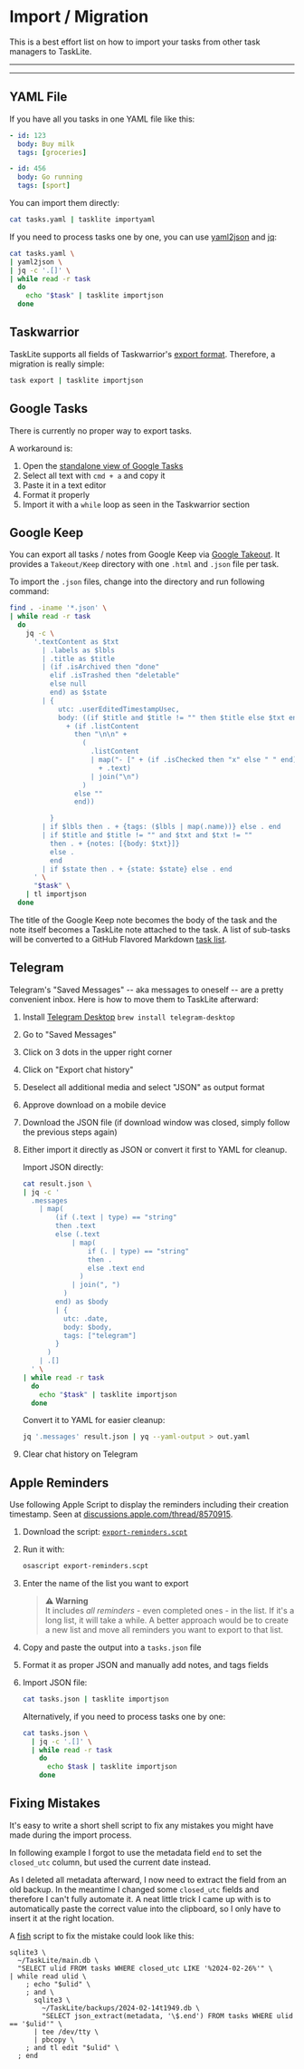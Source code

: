 # Import / Migration

This is a best effort list on how to import your tasks
from other task managers to TaskLite.

---
<!-- toc -->
---


## YAML File

If you have all you tasks in one YAML file like this:

```yaml
- id: 123
  body: Buy milk
  tags: [groceries]

- id: 456
  body: Go running
  tags: [sport]
```

You can import them directly:

```bash
cat tasks.yaml | tasklite importyaml
```

If you need to process tasks one by one, you can use [yaml2json] and [jq]:

[yaml2json]: https://github.com/ad-si/dotfiles/blob/master/bin/yaml2json-ruby
[jq]: https://stedolan.github.io/jq/

```bash
cat tasks.yaml \
| yaml2json \
| jq -c '.[]' \
| while read -r task
  do
    echo "$task" | tasklite importjson
  done
```


## Taskwarrior

TaskLite supports all fields of Taskwarrior's [export format].
Therefore, a migration is really simple:

```bash
task export | tasklite importjson
```

[export format]: https://taskwarrior.org/docs/design/task.html


## Google Tasks

There is currently no proper way to export tasks.

A workaround is:

1. Open the [standalone view of Google Tasks][gt]
1. Select all text with `cmd + a` and copy it
1. Paste it in a text editor
1. Format it properly
1. Import it with a `while` loop as seen in the Taskwarrior section

[gt]: https://tasks.google.com/embed/?origin=https://calendar.google.com&fullWidth=1


## Google Keep

You can export all tasks / notes from Google Keep via [Google Takeout].
It provides a `Takeout/Keep` directory
with one `.html` and `.json` file per task.

To import the `.json` files,
change into the directory and run following command:

```bash
find . -iname '*.json' \
| while read -r task
  do
    jq -c \
      '.textContent as $txt
        | .labels as $lbls
        | .title as $title
        | (if .isArchived then "done"
          elif .isTrashed then "deletable"
          else null
          end) as $state
        | {
            utc: .userEditedTimestampUsec,
            body: ((if $title and $title != "" then $title else $txt end)
              + (if .listContent
                then "\n\n" +
                  (
                    .listContent
                    | map("- [" + (if .isChecked then "x" else " " end) + "] "
                      + .text)
                    | join("\n")
                  )
                else ""
                end))

          }
        | if $lbls then . + {tags: ($lbls | map(.name))} else . end
        | if $title and $title != "" and $txt and $txt != ""
          then . + {notes: [{body: $txt}]}
          else .
          end
        | if $state then . + {state: $state} else . end
      ' \
      "$task" \
    | tl importjson
  done
```

The title of the Google Keep note becomes the body of the task
and the note itself becomes a TaskLite note attached to the task.
A list of sub-tasks will be converted to a GitHub Flavored Markdown [task list].

[task list]:
  https://help.github.com/en/github/writing-on-github/basic-writing-and-formatting-syntax#task-lists
[Google Takeout]: https://takeout.google.com


## Telegram

Telegram's "Saved Messages" -- aka messages to oneself -- are a pretty
convenient inbox. Here is how to move them to TaskLite afterward:

1. Install [Telegram Desktop](https://desktop.telegram.org/)
    `brew install telegram-desktop`
1. Go to "Saved Messages"
1. Click on 3 dots in the upper right corner
1. Click on "Export chat history"
1. Deselect all additional media and select "JSON" as output format
1. Approve download on a mobile device
1. Download the JSON file
    (if download window was closed, simply follow the previous steps again)
1. Either import it directly as JSON or convert it first to YAML for cleanup.

    Import JSON directly:
    ```bash
    cat result.json \
    | jq -c '
      .messages
        | map(
            (if (.text | type) == "string"
            then .text
            else (.text
                | map(
                    if (. | type) == "string"
                    then .
                    else .text end
                  )
                | join(", ")
              )
            end) as $body
            | {
              utc: .date,
              body: $body,
              tags: ["telegram"]
            }
          )
        | .[]
      ' \
    | while read -r task
      do
        echo "$task" | tasklite importjson
      done
    ```

    Convert it to YAML for easier cleanup:
    ```sh
    jq '.messages' result.json | yq --yaml-output > out.yaml
    ```
1. Clear chat history on Telegram


## Apple Reminders

Use following Apple Script to display the reminders
including their creation timestamp.
Seen at [discussions.apple.com/thread/8570915](
  https://discussions.apple.com/thread/8570915).

1. Download the script: [`export-reminders.scpt`](./export-reminders.scpt)
1. Run it with:
    ```sh
    osascript export-reminders.scpt
    ```
1. Enter the name of the list you want to export
    <!--
      TODO: Use alert after
            https://github.com/lambdalisue/rs-mdbook-alerts/issues/17
    -->
    > **⚠️ Warning** \
    > It includes *all reminders* - even completed ones - in the list.
    > If it's a long list, it will take a while.
    > A better approach would be to create a new list and move all
    > reminders you want to export to that list.
1. Copy and paste the output into a `tasks.json` file
1. Format it as proper JSON and manually add notes, and tags fields
1. Import JSON file:
    ```bash
    cat tasks.json | tasklite importjson
    ```

    Alternatively, if you need to process tasks one by one:
    ```bash
    cat tasks.json \
      | jq -c '.[]' \
      | while read -r task
        do
          echo $task | tasklite importjson
        done
    ```


## Fixing Mistakes

It's easy to write a short shell script to fix any mistakes
you might have made during the import process.

In following example I forgot to use the metadata field `end`
to set the `closed_utc` column, but used the current date instead.

As I deleted all metadata afterward,
I now need to extract the field from an old backup.
In the meantime I changed some `closed_utc` fields and therefore I can't fully automate it.
A neat little trick I came up with is to automatically paste the correct value
into the clipboard, so I only have to insert it at the right location.

A [fish](https://fishshell.com/) script to fix the mistake could look like this:

```fish
sqlite3 \
  ~/TaskLite/main.db \
  "SELECT ulid FROM tasks WHERE closed_utc LIKE '%2024-02-26%'" \
| while read ulid \
    ; echo "$ulid" \
    ; and \
      sqlite3 \
        ~/TaskLite/backups/2024-02-14t1949.db \
        "SELECT json_extract(metadata, '\$.end') FROM tasks WHERE ulid == '$ulid'" \
      | tee /dev/tty \
      | pbcopy \
    ; and tl edit "$ulid" \
  ; end
```

